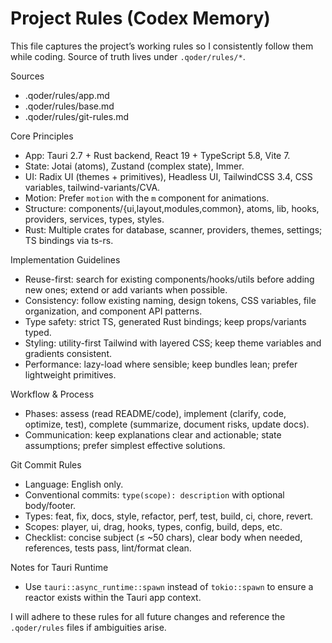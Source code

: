 # Project Rules (Codex Memory)

This file captures the project’s working rules so I consistently follow them while coding. Source of truth lives under `.qoder/rules/*`.

Sources
- .qoder/rules/app.md
- .qoder/rules/base.md
- .qoder/rules/git-rules.md

Core Principles
- App: Tauri 2.7 + Rust backend, React 19 + TypeScript 5.8, Vite 7.
- State: Jotai (atoms), Zustand (complex state), Immer.
- UI: Radix UI (themes + primitives), Headless UI, TailwindCSS 3.4, CSS variables, tailwind-variants/CVA.
- Motion: Prefer `motion` with the `m` component for animations.
- Structure: components/{ui,layout,modules,common}, atoms, lib, hooks, providers, services, types, styles.
- Rust: Multiple crates for database, scanner, providers, themes, settings; TS bindings via ts-rs.

Implementation Guidelines
- Reuse-first: search for existing components/hooks/utils before adding new ones; extend or add variants when possible.
- Consistency: follow existing naming, design tokens, CSS variables, file organization, and component API patterns.
- Type safety: strict TS, generated Rust bindings; keep props/variants typed.
- Styling: utility-first Tailwind with layered CSS; keep theme variables and gradients consistent.
- Performance: lazy-load where sensible; keep bundles lean; prefer lightweight primitives.

Workflow & Process
- Phases: assess (read README/code), implement (clarify, code, optimize, test), complete (summarize, document risks, update docs).
- Communication: keep explanations clear and actionable; state assumptions; prefer simplest effective solutions.

Git Commit Rules
- Language: English only.
- Conventional commits: `type(scope): description` with optional body/footer.
- Types: feat, fix, docs, style, refactor, perf, test, build, ci, chore, revert.
- Scopes: player, ui, drag, hooks, types, config, build, deps, etc.
- Checklist: concise subject (≤ ~50 chars), clear body when needed, references, tests pass, lint/format clean.

Notes for Tauri Runtime
- Use `tauri::async_runtime::spawn` instead of `tokio::spawn` to ensure a reactor exists within the Tauri app context.

I will adhere to these rules for all future changes and reference the `.qoder/rules` files if ambiguities arise.

